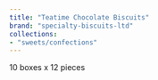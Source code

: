 ```yaml
---
title: "Teatime Chocolate Biscuits"
brand: "specialty-biscuits-ltd"
collections:
- "sweets/confections"
---
```


10 boxes x 12 pieces
